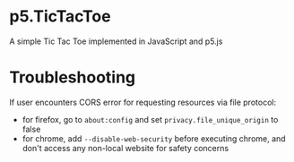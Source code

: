 # p5.TicTacToe
A simple Tic Tac Toe implemented in JavaScript and p5.js

# Troubleshooting
If user encounters CORS error for requesting resources via file protocol:
+ for firefox, go to `about:config` and set `privacy.file_unique_origin` to false
+ for chrome, add `--disable-web-security` before executing chrome, and don't access any non-local website for safety concerns
